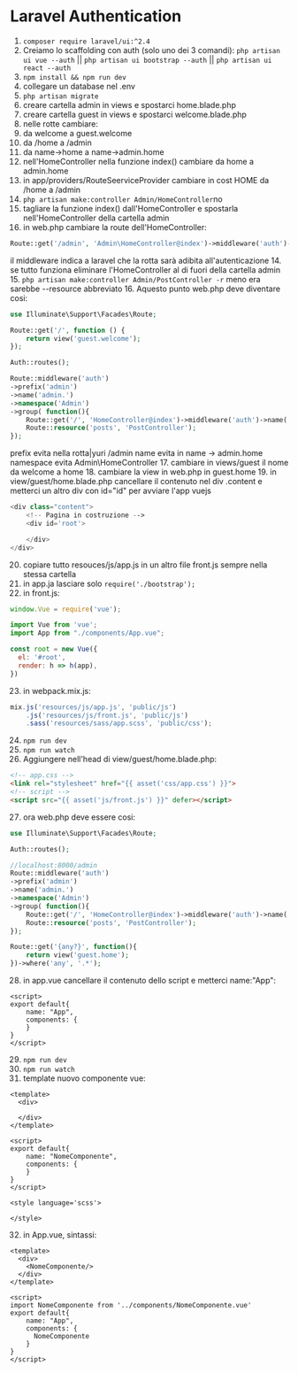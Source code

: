 # Laravel Authentication

1. ```composer require laravel/ui:^2.4```
2. Creiamo lo scaffolding con auth (solo uno dei 3 comandi):
```php artisan ui vue --auth``` ||  ```php artisan ui bootstrap --auth``` || ```php artisan ui react --auth```
3. ```npm install && npm run dev```
4. collegare un database nel .env
5. ```php artisan migrate```
6. creare cartella admin in views e spostarci home.blade.php
7. creare cartella guest in views e spostarci welcome.blade.php
8. nelle rotte cambiare:
  1. da welcome a guest.welcome
  2. da /home a /admin
  3. da name->home a name->admin.home
9. nell'HomeController nella funzione index() cambiare da home a admin.home
10. in app/providers/RouteSeerviceProvider cambiare in cost HOME da /home a /admin
11. ```php artisan make:controller Admin/HomeController```no
12. tagliare la funzione index() dall'HomeController e spostarla nell'HomeController della cartella admin
13. in web.php cambiare la route dell'HomeController:
```php
Route::get('/admin', 'Admin\HomeController@index')->middleware('auth')->name('admin.home');
```
il middleware indica a laravel che la rotta sarà adibita all'autenticazione
14. se tutto funziona eliminare l'HomeController al di fuori della cartella admin
15. ```php artisan make:controller Admin/PostController -r```
meno era sarebbe --resource abbreviato
16. Aquesto punto web.php deve diventare cosi:
```php
use Illuminate\Support\Facades\Route;

Route::get('/', function () {
    return view('guest.welcome');
});

Auth::routes();

Route::middleware('auth')
->prefix('admin')
->name('admin.')
->namespace('Admin')
->group( function(){
    Route::get('/', 'HomeController@index')->middleware('auth')->name('home');
    Route::resource('posts', 'PostController');
});
```
prefix evita nella rotta|yuri /admin
name evita in name -> admin.home
namespace evita Admin\HomeController
17. cambiare in views/guest il nome da welcome a home
18. cambiare la view in web.php in guest.home
19. in view/guest/home.blade.php cancellare il contenuto nel div .content e metterci un altro div con id="id" per avviare l'app vuejs
```php
<div class="content">
    <!-- Pagina in costruzione -->
    <div id='root'>

    </div>
</div>
```
20. copiare tutto resouces/js/app.js in un altro file front.js sempre nella stessa cartella
21. in app.ja lasciare solo ```require('./bootstrap');```
22. in front.js:
```javascript
window.Vue = require('vue');

import Vue from 'vue';
import App from "./components/App.vue";

const root = new Vue({
  el: '#root',
  render: h => h(app),
})
```
23. in webpack.mix.js:
```javascript
mix.js('resources/js/app.js', 'public/js')
    .js('resources/js/front.js', 'public/js')
    .sass('resources/sass/app.scss', 'public/css');
```
24. ```npm run dev```
25. ```npm run watch```
26. Aggiungere nell'head di view/guest/home.blade.php:
```html
<!-- app.css -->
<link rel="stylesheet" href="{{ asset('css/app.css') }}">
<!-- script -->
<script src="{{ asset('js/front.js') }}" defer></script>
```
27. ora web.php deve essere cosi: 
```php
use Illuminate\Support\Facades\Route;

Auth::routes();

//localhost:8000/admin
Route::middleware('auth')
->prefix('admin')
->name('admin.')
->namespace('Admin')
->group( function(){
    Route::get('/', 'HomeController@index')->middleware('auth')->name('home');
    Route::resource('posts', 'PostController');
});

Route::get('{any?}', function(){
    return view('guest.home');
})->where('any', '.*');
```
28. in app.vue cancellare il contenuto dello script e metterci name:"App":
```vue
<script>
export default{
    name: "App",
    components: {
    }
}
</script>
```
29. ```npm run dev```
30. ```npm run watch```
31. template nuovo componente vue:
```vue
<template>
  <div>

  </div>
</template>

<script>
export default{
    name: "NomeComponente",
    components: {
    }
}
</script>

<style language='scss'>

</style>
```
32. in App.vue, sintassi:
```vue
<template>
  <div>
    <NomeComponente/>
  </div>
</template>

<script>
import NomeComponente from '../components/NomeComponente.vue'
export default{
    name: "App",
    components: {
      NomeComponente
    }
}
</script>
```